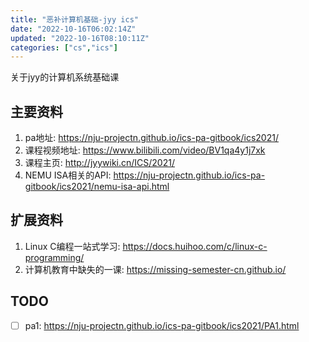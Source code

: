 ```yaml
---
title: "恶补计算机基础-jyy ics"
date: "2022-10-16T06:02:14Z"
updated: "2022-10-16T08:10:11Z"
categories: ["cs","ics"]
---
```

关于jyy的计算机系统基础课

## 主要资料
1. pa地址: https://nju-projectn.github.io/ics-pa-gitbook/ics2021/
2. 课程视频地址: https://www.bilibili.com/video/BV1qa4y1j7xk
3. 课程主页: http://jyywiki.cn/ICS/2021/
4. NEMU ISA相关的API: https://nju-projectn.github.io/ics-pa-gitbook/ics2021/nemu-isa-api.html

## 扩展资料

1. Linux C编程一站式学习: https://docs.huihoo.com/c/linux-c-programming/
2. 计算机教育中缺失的一课: https://missing-semester-cn.github.io/

## TODO

- [ ] pa1: https://nju-projectn.github.io/ics-pa-gitbook/ics2021/PA1.html

 
